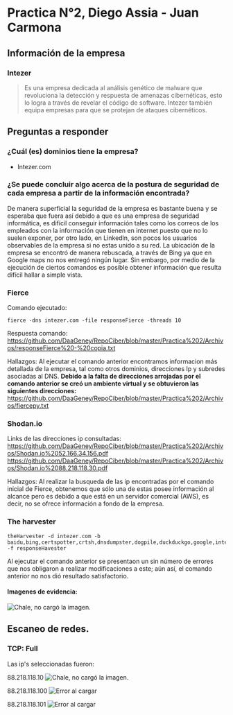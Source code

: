 # Practica N°2, Diego Assia - Juan Carmona

## Información de la empresa
### Intezer
> Es una empresa dedicada al análisis genético de malware que revoluciona la detección y respuesta de amenazas cibernéticas, esto lo logra a través de revelar el código de software. Intezer también equipa empresas para que se protejan de ataques cibernéticos.

## Preguntas a responder 
### ¿Cuál (es) dominios tiene la empresa? 
- Intezer.com 
### ¿Se puede concluir algo acerca de la postura de seguridad de cada empresa a partir de la información encontrada?
De manera superficial la seguridad de la empresa es bastante buena y se esperaba que fuera así debido a que es una empresa de seguridad informática, es difícil conseguir información tales como los correos de los empleados con la información que tienen en internet puesto que no lo suelen exponer, por otro lado, en LinkedIn, son pocos los usuarios observables de la empresa si no estas unido a su red.
La ubicación de la empresa se encontró de manera rebuscada, a través de Bing ya que en Google maps no nos entregó ningún lugar. Sin embargo, por medio de la ejecución de ciertos comandos es posible obtener información que resulta difícil hallar a simple vista.

### Fierce 
Comando ejecutado: 
``` 
fierce -dns intezer.com -file responseFierce -threads 10
```
Respuesta comando: 
https://github.com/DaaGeney/RepoCiber/blob/master/Practica%202/Archivos/responseFierce%20-%20copia.txt 

Hallazgos: 
Al ejecutar el comando anterior encontramos informacion más detallada de la empresa, tal como otros dominios, direcciones Ip y subredes asociadas al DNS. 
**Debido a la falta de direcciones arrojadas por el comando anterior se creó un ambiente virtual y se obtuvieron las siguientes direcciones:**
https://github.com/DaaGeney/RepoCiber/blob/master/Practica%202/Archivos/fiercepy.txt 

### Shodan.io 
Links de las direcciones ip consultadas: 
https://github.com/DaaGeney/RepoCiber/blob/master/Practica%202/Archivos/Shodan.io%2052.166.34.156.pdf 
https://github.com/DaaGeney/RepoCiber/blob/master/Practica%202/Archivos/Shodan.io%2088.218.118.30.pdf 

Hallazgos: 
Al realizar la busqueda de las ip encontradas por el comando inicial de Fierce, obtenemos que sólo una de estas posee información al alcance pero es debido a que está en un servidor comercial (AWS), es decir, no se ofrece información a fondo de la empresa. 

### The harvester
```
theHarvester -d intezer.com -b baidu,bing,certspotter,crtsh,dnsdumpster,dogpile,duckduckgo,google,intelx,linkedin,linkedin_links,netcraft,otx,securityTrails,threatcrowd,trello,twitter,vhost,virustotal,yahoo -f responseHavester
```
Al ejecutar el comando anterior se presentaon un sin número de errores que nos obligaron a realizar modificaciones a este; aún así, el comando anterior no nos dió resultado satisfactorio. 
#### Imagenes de evidencia: 

![Chale, no cargó la imagen.](https://raw.githubusercontent.com/DaaGeney/RepoCiber/master/Practica%202/Archivos/FailedKali.png)

## Escaneo de redes. 
### TCP: Full 
Las ip's seleccionadas fueron:

88.218.118.10
![Chale, no cargó la imagen.](https://raw.githubusercontent.com/DaaGeney/RepoCiber/master/Practica%202/Archivos/Escaneo%20de%20redes%20-%20copia/Full_88.218.118.10.png)

88.218.118.100 
![Error al cargar](https://raw.githubusercontent.com/DaaGeney/RepoCiber/master/Practica%202/Archivos/Escaneo%20de%20redes%20-%20copia/Full_88.218.118.100.png)

88.218.118.101
![Error al cargar](https://raw.githubusercontent.com/DaaGeney/RepoCiber/master/Practica%202/Archivos/Escaneo%20de%20redes%20-%20copia/Full_88.218.118.101.png)

